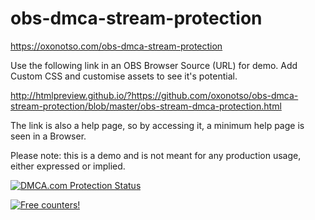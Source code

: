 # obs-dmca-stream-protection
https://oxonotso.com/obs-dmca-stream-protection

Use the following link in an OBS Browser Source (URL) for demo.
Add Custom CSS and customise assets to see it's potential.

http://htmlpreview.github.io/?https://github.com/oxonotso/obs-dmca-stream-protection/blob/master/obs-stream-dmca-protection.html

The link is also a help page, so by accessing it, a minimum help page is seen in a Browser.

Please note: this is a demo and is not meant for any production usage, either expressed or implied.

<a href="//www.dmca.com/Protection/Status.aspx?ID=ff7c043b-f6f5-4724-8c30-94f09e56ced3&refurl=https://github.com/oxonotso/obs-dmca-stream-protection" title="DMCA.com Protection Status" class="dmca-badge"> <img src ="https://images.dmca.com/Badges/DMCA_badge_grn_100w.png?ID=ff7c043b-f6f5-4724-8c30-94f09e56ced3"  alt="DMCA.com Protection Status" /></a>

<a href="https://info.flagcounter.com/0lno"><img src="https://s01.flagcounter.com/count2/0lno/bg_FFFFFF/txt_000000/border_CCCCCC/columns_2/maxflags_10/viewers_0/labels_0/pageviews_0/flags_0/percent_0/" alt="Free counters!" border="0"></a>
